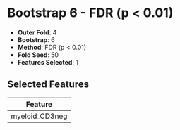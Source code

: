 # Bootstrap 6 - FDR (p < 0.01)

- **Outer Fold**: 4
- **Bootstrap**: 6
- **Method**: FDR (p < 0.01)
- **Fold Seed**: 50
- **Features Selected**: 1

## Selected Features

| Feature |
|---------|
| myeloid_CD3neg |
